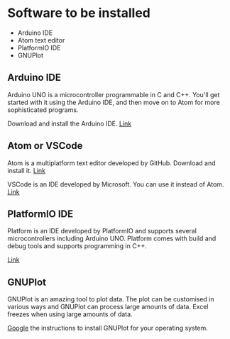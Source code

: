 # Software to be installed


* Arduino IDE
* Atom text editor
* PlatformIO IDE
* GNUPlot

Arduino IDE
-----------

Arduino UNO is a microcontroller programmable in C and C++. You'll get started with it using the Arduino IDE, and then move on to Atom for more sophisticated programs.

Download and install the Arduino IDE. [Link](https://www.arduino.cc/en/Main/Software)

Atom or VSCode
-----------

Atom is a multiplatform text editor developed by GitHub. Download and install it. [Link](https://atom.io)

VSCode is an IDE developed by Microsoft. You can use it instead of Atom. [Link](https://code.visualstudio.com)

PlatformIO IDE
-----------

Platform is an IDE developed by PlatformIO and supports several microcontrollers including Arduino UNO. Platform comes with build and debug tools and supports programming in C++.

[Link](https://platformio.org/platformio-ide)

GNUPlot
-----------

GNUPlot is an amazing tool to plot data. The plot can be customised in various ways and GNUPlot can process large amounts of data. Excel freezes when using large amounts of data.

[Google](https://google.com/search?q=install+gnuplot) the instructions to install GNUPlot for your operating system.




